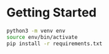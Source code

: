 # Getting Started

```sh
python3 -m venv env
source env/bin/activate
pip install -r requirements.txt
```
